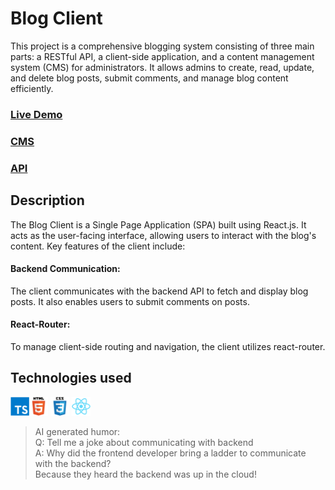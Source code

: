 # Blog Client

This project is a comprehensive blogging system consisting of three main parts: a RESTful API, a client-side application, and a content management system (CMS) for administrators. It allows admins to create, read, update, and delete blog posts, submit comments, and manage blog content efficiently.

### [Live Demo](https://confucii-blog-client.netlify.app/)

### [CMS](https://github.com/Confucii/blog-cms)

### [API](https://github.com/Confucii/blog-api)

## Description

The Blog Client is a Single Page Application (SPA) built using React.js. It acts as the user-facing interface, allowing users to interact with the blog's content. Key features of the client include:

#### Backend Communication:

The client communicates with the backend API to fetch and display blog posts. It also enables users to submit comments on posts.

#### React-Router:

To manage client-side routing and navigation, the client utilizes react-router.

## Technologies used

<img src="https://raw.githubusercontent.com/devicons/devicon/1119b9f84c0290e0f0b38982099a2bd027a48bf1/icons/typescript/typescript-plain.svg" alt="typescript" width="30" height="30"/><img src="https://raw.githubusercontent.com/devicons/devicon/master/icons/html5/html5-original-wordmark.svg" alt="html5" width="30" height="30"/> <img src="https://raw.githubusercontent.com/devicons/devicon/master/icons/css3/css3-original-wordmark.svg" alt="css3" width="30" height="30"/> <img src="https://raw.githubusercontent.com/devicons/devicon/1119b9f84c0290e0f0b38982099a2bd027a48bf1/icons/react/react-original.svg" alt="react" width="30" height="30"/>

> AI generated humor: <br>
> Q: Tell me a joke about communicating with backend <br>
> A: Why did the frontend developer bring a ladder to communicate with the backend? <br>
> Because they heard the backend was up in the cloud!
